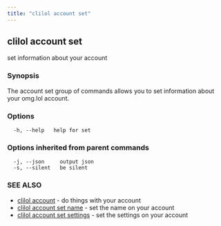 ```yaml
---
title: "clilol account set"
---
```

## clilol account set

set information about your account

### Synopsis

The account set group of commands allows you to set information about your omg.lol account.

### Options

```
  -h, --help   help for set
```

### Options inherited from parent commands

```
  -j, --json     output json
  -s, --silent   be silent
```

### SEE ALSO

* [clilol account](clilol_account.md)	 - do things with your account
* [clilol account set name](clilol_account_set_name.md)	 - set the name on your account
* [clilol account set settings](clilol_account_set_settings.md)	 - set the settings on your account

